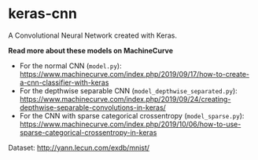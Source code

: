 # keras-cnn
A Convolutional Neural Network created with Keras.

**Read more about these models on MachineCurve**

* For the normal CNN (`model.py`): https://www.machinecurve.com/index.php/2019/09/17/how-to-create-a-cnn-classifier-with-keras
* For the depthwise separable CNN (`model_depthwise_separated.py`): https://www.machinecurve.com/index.php/2019/09/24/creating-depthwise-separable-convolutions-in-keras/
* For the CNN with sparse categorical crossentropy (`model_sparse.py`): https://www.machinecurve.com/index.php/2019/10/06/how-to-use-sparse-categorical-crossentropy-in-keras

Dataset: http://yann.lecun.com/exdb/mnist/
